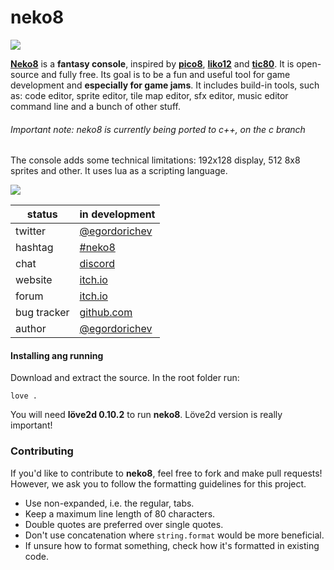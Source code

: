 # neko8

![](https://media.discordapp.net/attachments/314487938949971980/355710597528027146/Peek_2017-09-08_16-43.gif)

[**Neko8**](https://egordorichev.itch.io/neko8) is a **fantasy console**, inspired by [**pico8**](https://www.lexaloffle.com/pico-8.php), [**liko12**](https://ramilego4game.itch.io/liko12) and [**tic80**](https://tic.computer/). It is open-source and fully free. Its goal is to be a fun and useful tool for game development and **especially for game jams**. It includes build-in tools, such as: code editor, sprite editor, tile map editor, sfx editor, music editor command line and a bunch of other stuff. 

###### Important note: neko8 is currently being ported to c++, on the c branch

The console adds some technical limitations: 192x128 display, 512 8x8 sprites and other. It uses lua as a scripting language.

[![](https://media.discordapp.net/attachments/356934835052478470/358195024808116225/Screenshot_2017-09-15_at_1.18.32_PM.png)](https://egordorichev.itch.io/neko8)

| status  | in development |
| ------- | -------------- |
| twitter | [@egordorichev](https://twitter.com/egordorichev)  |
| hashtag | [#neko8](https://twitter.com/search?q=%23neko) |
| chat | [discord](https://discord.gg/DPBN8Xn) |
| website | [itch.io](https://egordorichev.itch.io/neko8) |
| forum | [itch.io](https://egordorichev.itch.io/neko8/community) |
| bug tracker | [github.com](https://github.com/egordorichev/neko8/issues) |
| author | [@egordorichev](https://github.com/egordorichev) |

#### Installing ang running

Download and extract the source. In the root folder run:

```
love .
```

You will need **löve2d 0.10.2** to run **neko8**. Löve2d version is really important!

### Contributing

If you'd like to contribute to **neko8**, feel free to fork and make pull
requests! However, we ask you to follow the formatting guidelines for this
project. 

 - Use non-expanded, i.e. the regular, tabs.
 - Keep a maximum line length of 80 characters.
 - Double quotes are preferred over single quotes.
 - Don't use concatenation where `string.format` would be more beneficial.
 - If unsure how to format something, check how it's formatted in existing code.
